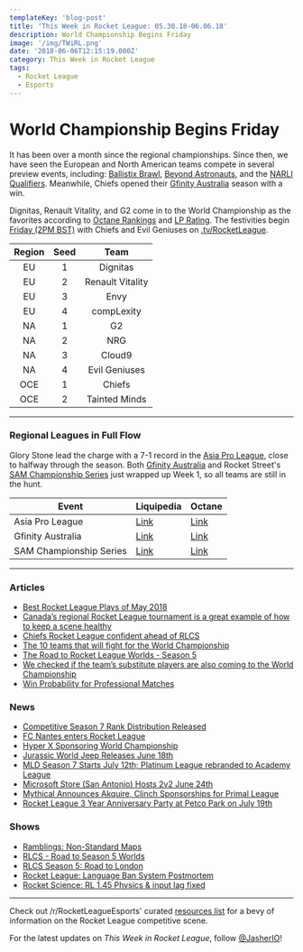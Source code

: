 ```yaml
---
templateKey: 'blog-post'
title: 'This Week in Rocket League: 05.30.18-06.06.18'
description: World Championship Begins Friday
image: '/img/TWiRL.png'
date: '2018-06-06T12:15:19.000Z'
category: This Week in Rocket League
tags:
  - Rocket League
  - Esports
---
```


# World Championship Begins Friday
It has been over a month since the regional championships. Since then, we have seen the European and North American teams compete in several preview events, including: [Ballistix Brawl](https://liquipedia.net/rocketleague/Ballistix/Brawl), [Beyond Astronauts](https://liquipedia.net/rocketleague/Beyond_Entertainment/ASTRONAUTS/14), and the [NARLI Qualifiers](https://liquipedia.net/rocketleague/Northern_Arena/Invitational/2). Meanwhile, Chiefs opened their [Gfinity Australia](https://liquipedia.net/rocketleague/Gfinity/Australia/Elite_Series/Season_1) season with a win. 

Dignitas, Renault Vitality, and G2 come in to the World Championship as the favorites according to [Octane Rankings](https://octane.gg/teams/2018-06-04) and [LP Rating](https://liquipedia.net/rocketleague/Portal:Rating). The festivities begin [Friday (2PM BST)](https://www.rocketleagueesports.com/schedule/) with Chiefs and Evil Geniuses on [.tv/RocketLeague](https://twitch.tv/RocketLeague). 

| Region | Seed | Team |
|:------:|:----:|:----------------:|
| EU | 1 | Dignitas |
| EU | 2 | Renault Vitality |
| EU | 3 | Envy |
| EU | 4 | compLexity |
| NA | 1 | G2 |
| NA | 2 | NRG |
| NA | 3 | Cloud9 |
| NA | 4 | Evil Geniuses |
| OCE | 1 | Chiefs |
| OCE | 2 | Tainted Minds |

---

### Regional Leagues in Full Flow

Glory Stone lead the charge with a 7-1 record in the [Asia Pro League](https://liquipedia.net/rocketleague/1NE_eSports/Asia_Pro_League/Season_2/League_Play), close to halfway through the season. Both [Gfinity Australia](https://liquipedia.net/rocketleague/Gfinity/Australia/Elite_Series/Season_1) and Rocket Street's [SAM Championship Series](https://liquipedia.net/rocketleague/SAM_Championship_Series/Season_1/League_Play) just wrapped up Week 1, so all teams are still in the hunt. 

| Event | Liquipedia | Octane |
|-------------------------|----------------------------------------------------------------------------------------------|----------------------------------------------------------------------------|
| Asia Pro League | [Link](https://liquipedia.net/rocketleague/1NE_eSports/Asia_Pro_League/Season_2/League_Play) | [Link](https://octane.gg/event/asia-pro-league-season-two/) |
| Gfinity Australia | [Link](https://liquipedia.net/rocketleague/Gfinity/Australia/Elite_Series/Season_1) | [Link](https://octane.gg/event/gfinity-australia-elite-series-season-one/) |
| SAM Championship Series | [Link](https://liquipedia.net/rocketleague/SAM_Championship_Series/Season_1/League_Play) | [Link](https://octane.gg/event/sam-championship-series-season-one/) |

---

### Articles

* [Best Rocket League Plays of May 2018](https://www.redbull.com/us-en/rocket-league-best-plays-may-2018)
* [Canada’s regional Rocket League tournament is a great example of how to keep a scene healthy](http://rocketeers.gg/world-gaming-rocket-league-tournament/)
* [Chiefs Rocket League confident ahead of RLCS](https://www.redbull.com/gb-en/chiefs-rocket-league-rlcs-interview)
* [The 10 teams that will fight for the World Championship](http://rocketeers.gg/rlcs-season5-lan-world-championship-all-10-teams-na-eu-oce/)
* [The Road to Rocket League Worlds - Season 5](https://www.rocketleagueesports.com/news/the-road-to-rocket-league-worlds---season-5/)
* [We checked if the team’s substitute players are also coming to the World Championship](http://rocketeers.gg/rlcs-world-championship-season5-london-substitute-players/)
* [Win Probability for Professional Matches](https://octane.gg/news/win-probability-for-professional-matches/)

### News

* [Competitive Season 7 Rank Distribution Released](https://www.reddit.com/r/RocketLeague/comments/8omfoq/holy_dominus_its_the_season_7_rank_distribution/)
* [FC Nantes enters Rocket League](https://www.fcnantes.com/articles/article2809.php?num=24121)
* [Hyper X Sponsoring World Championship](https://www.rocketleagueesports.com/news/the-road-to-rocket-league-worlds---season-5/)
* [Jurassic World Jeep Releases June 18th](https://twitter.com/RocketLeague/status/1003668174355591171)
* [MLD Season 7 Starts July 12th; Platinum League rebranded to Academy League](https://twitter.com/MLDoubles/status/1003358745643057153)
* [Microsoft Store (San Antonio) Hosts 2v2 June 24th](https://smash.gg/tournament/microsoft-store-at-la-cantera-rocket-league-tournament/events)
* [Mythical Announces Akquire, Clinch Sponsorships for Primal League](https://twitter.com/Mythical_Es/status/1002717149671186432)
* [Rocket League 3 Year Anniversary Party at Petco Park on July 19th](https://twitter.com/RocketLeague/status/1002248354011721731)

### Shows

* [Ramblings: Non-Standard Maps](https://www.youtube.com/watch?v=mKdsncN-6_8)
* [RLCS - Road to Season 5 Worlds](https://www.youtube.com/watch?v=xFJ6_Lscws4)
* [RLCS Season 5: Road to London](https://www.youtube.com/watch?v=snfhNiRax1Q)
* [Rocket League: Language Ban System Postmortem](https://www.youtube.com/watch?v=-E9PowOZhGM)
* [Rocket Science: RL 1.45 Physics & input lag fixed](https://www.youtube.com/watch?v=MXxjtsaT5kY)

---

Check out /r/RocketLeagueEsports' curated [resources list](https://www.reddit.com/r/RocketLeagueEsports/wiki/links) for a bevy of information on the Rocket League competitive scene.

For the latest updates on *This Week in Rocket League*, follow [@JasherIO](https://twitter.com/JasherIO)! 